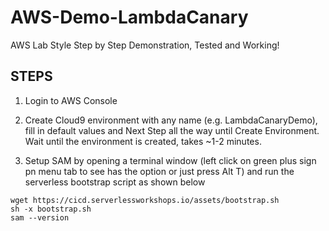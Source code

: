 # AWS-Demo-LambdaCanary
AWS Lab Style Step by Step Demonstration, Tested and Working!

## STEPS

1. Login to AWS Console

2. Create Cloud9 environment with any name (e.g. LambdaCanaryDemo), fill in default values and Next Step all the way until Create Environment. Wait until the environment is created, takes ~1-2 minutes.

3. Setup SAM by opening a terminal window (left click on green plus sign pn menu tab to see has the option or just press Alt T) and run the serverless bootstrap script as shown below

```
wget https://cicd.serverlessworkshops.io/assets/bootstrap.sh
sh -x bootstrap.sh
sam --version
```
